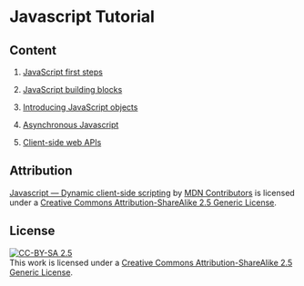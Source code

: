 # Javascript Tutorial

## Content

1. [JavaScript first steps](https://developer.mozilla.org/en-US/docs/Learn/JavaScript/First_steps)

2. [JavaScript building blocks](https://developer.mozilla.org/en-US/docs/Learn/JavaScript/Building_blocks)

3. [Introducing JavaScript objects](https://developer.mozilla.org/en-US/docs/Learn/JavaScript/Objects)

4. [Asynchronous Javascript](https://developer.mozilla.org/en-US/docs/Learn/JavaScript/Asynchronous)

5. [Client-side web APIs](https://developer.mozilla.org/en-US/docs/Learn/JavaScript/Client-side_web_APIs)

## Attribution

[Javascript — Dynamic client-side scripting](https://developer.mozilla.org/en-US/docs/Learn/JavaScript) by [MDN Contributors](https://developer.mozilla.org/en-US/docs/Learn/JavaScript/contributors.txt) is licensed under a [Creative Commons Attribution-ShareAlike 2.5 Generic License](https://creativecommons.org/licenses/by-sa/2.5/).

## License

[![CC-BY-SA 2.5](https://i.creativecommons.org/l/by-sa/2.5/88x31.png)](https://creativecommons.org/licenses/by-sa/2.5/)   
This work is licensed under a [Creative Commons Attribution-ShareAlike 2.5 Generic License](https://creativecommons.org/licenses/by-sa/2.5/).
